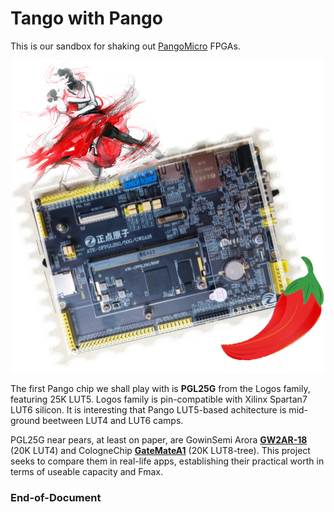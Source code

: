 # Tango with Pango

This is our sandbox for shaking out [PangoMicro](https://www.pangomicro.com/en) FPGAs.

<p align="center">
   <img width=500 src="0.doc\artwork\Tango-with-Pango.png">
</p>

The first Pango chip we shall play with is **PGL25G** from the Logos family, featuring 25K LUT5. Logos family is pin-compatible with Xilinx Spartan7 LUT6 silicon. It is interesting that Pango LUT5-based achitecture is mid-ground beetween LUT4 and LUT6 camps.

PGL25G near pears, at least on paper, are GowinSemi Arora [**GW2AR-18**](https://www.gowinsemi.com/en/product/detail/38) (20K LUT4) and CologneChip [**GateMateA1**](https://colognechip.com/programmable-logic/gatemate/#tab-313423) (20K LUT8-tree). This project seeks to compare them in real-life apps, establishing their practical worth in terms of useable capacity and Fmax.

### End-of-Document
